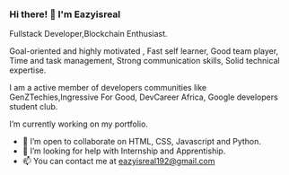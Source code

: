 ### Hi there! 👋 I'm Eazyisreal 
Fullstack 
Developer,Blockchain Enthusiast. <br>
<!--
**Eazyisreal/Eazyisreal** is a ✨ _special_ ✨ repository because its `README.md` (this file) appears on your GitHub profile.

Here are some ideas to get you started:</!-->
Goal-oriented and highly  motivated ,
Fast self learner,
Good team player,
Time and task management,
Strong communication skills, 
Solid technical expertise.


I am a active member of developers communities like GenZTechies,Ingressive For Good, DevCareer Africa, Google developers student club.


 I’m currently working on my portfolio.
- 👯 I’m open to collaborate on HTML, CSS, Javascript and Python.
- 🤔 I’m looking for help with Internship and Apprentiship.
- 📫 You can contact me at eazyisreal192@gmail.com 


